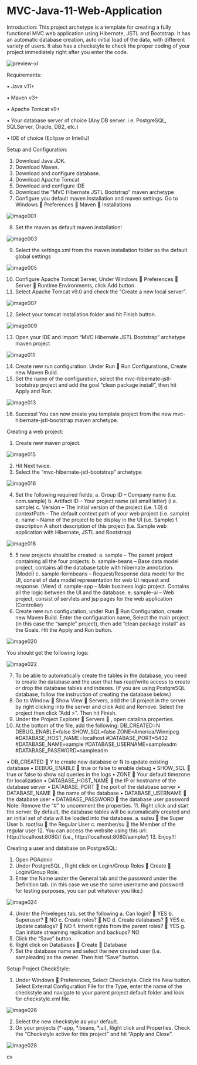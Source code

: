 # MVC-Java-11-Web-Application

Introduction:</a>
	This project archetype is a template for creating a fully functional MVC web application using Hibernate, JSTL and Bootstrap. It has an automatic database creation, auto initial load of the data, with different variety of users. It also has a checkstyle to check the proper coding of your project immediately right after you enter the code.
	
![preview-xl](https://user-images.githubusercontent.com/17751104/161626134-ccd6e55d-98a3-4d6a-b24a-695d9972d9a4.jpg)
	
	
Requirements:</p>
•	Java v11+</p>
•	Maven v3+</p>
•	Apache Tomcat v9+</p>
•	Your database server of choice (Any DB server. i.e. PostgreSQL, SQLServer, Oracle, DB2, etc.)</p>
•	IDE of choice (Eclipse or IntelliJ)</p>
Setup and Configuration:
1.	Download Java JDK.
2.	Download Maven.
3.	Download and configure database.
4.	Download Apache Tomcat
5.	Download and configure IDE
6.	Download the “MVC Hibernate JSTL Bootstrap” maven archetype
7.	Configure you default maven Installation and maven settings. Go to Windows  Preferences  Maven  Installations
	
![image001](https://user-images.githubusercontent.com/17751104/161618522-96a90271-be60-4ad3-af59-6a856dc68642.png)

8.	Set the maven as default maven installation!	

![image003](https://user-images.githubusercontent.com/17751104/161619397-72646c63-d256-4f2a-bd7f-3c8ade9d9751.png)

9.	Select the settings.xml from the maven installation folder as the default global settings

![image005](https://user-images.githubusercontent.com/17751104/161619711-4797faec-bb23-465e-acff-6d3e19a32e7b.png)

10.	Configure Apache Tomcat Server, Under Windows  Preferences  Server  Runtime Environments, click Add button.
11.	Select Apache Tomcat v9.0 and check the “Create a new local server”.

![image007](https://user-images.githubusercontent.com/17751104/161619872-dd866164-36dd-47f8-bff5-868db1ef228c.png)

12.	Select your tomcat installation folder and hit Finish button.

![image009](https://user-images.githubusercontent.com/17751104/161620062-95174fbe-c41e-4837-a373-5dd9e3268a29.png)

13.	Open your IDE and import “MVC Hibernate JSTL Bootstrap” archetype maven project

![image011](https://user-images.githubusercontent.com/17751104/161620182-9d254d8b-5978-4ad1-9f3f-ed70e6f9ba57.png)

14.	Create new run configuration. Under Run  Run Configurations, Create new Maven Build.
15.	Set the name of the configuration, select the mvc-hibernate-jstl-bootstrap project and add the goal “clean package install”, then hit Apply and Run.

![image013](https://user-images.githubusercontent.com/17751104/161620323-26691fd8-42c2-4d43-824a-6d8aaba91832.png)


16.	Success! You can now create you template project from the new mvc-hibernate-jstl-bootstrap maven archetype.

Creating a web project:
1.	Create new maven project.

![image015](https://user-images.githubusercontent.com/17751104/161620559-0b5cba9f-d2a4-4e36-8bc1-f64b449c41fc.png)

2.	Hit Next twice.
3.	Select the “mvc-hibernate-jstl-bootstrap” archetype

![image016](https://user-images.githubusercontent.com/17751104/161620611-b91525ff-8cda-4652-9da9-c25e6708b01b.png)


4.	Set the following required fields:
a.	Group ID – Company name (i.e. com.sample)
b.	Artifact ID – Your project name (all small letter) (i.e. sample)
c.	Version – The initial version of the project (i.e. 1.0)
d.	contextPath – The default context path of your web project (i.e. sample)
e.	name – Name of the project to be display in the UI (i.e. Sample)
f.	description A short description of this project (i.e. Sample web application with Hibernate, JSTL and Bootstrap)

![image018](https://user-images.githubusercontent.com/17751104/161620734-2ee59ffd-afb5-4d2f-adc3-085ada33204c.png)

5.	5 new projects should be created:
a.	sample – The parent project containing all the four projects.
b.	sample-beans – Base data model project, contains all the database table with hibernate annotation. (Model)
c.	sample-formbeans – Request/Response data model for the UI, consist of data model representation for web UI request and response. (View)
d.	sample-app – Main business logic project. Contains all the logic between the UI and the database.
e.	sample-ui – Web project, consist of servlets and jsp pages for the web application (Controller)
6.	Create new run configuration, under Run  Run Configuration, create new Maven Build. Enter the configuration name, Select the main project (in this case the “sample” project), then add “clean package install” as the Goals. Hit the Apply and Run button.

![image020](https://user-images.githubusercontent.com/17751104/161620894-369529f1-d550-4964-bacd-b33091a82d2d.png)


You should get the following logs:

![image022](https://user-images.githubusercontent.com/17751104/161620958-12871cb1-06f2-44c8-b4dd-a19b844d7a10.png)

7.	To be able to automatically create the tables in the database, you need to create the database and the user that has read/write access to create or drop the database tables and indexes. (If you are using PostgreSQL database, follow the instruction of creating the database below.)
8.	Go to Window  Show View  Servers, add the UI project in the server by right clicking into the server and click Add and Remove. Select the project then click “Add >”. Then hit Finish.
9.	Under the Project Explorer  Servers  <Your new local server>, open catalina.properties.
10.	At the bottom of the file, add the following:
DB_CREATED=N
DEBUG_ENABLE=false
SHOW_SQL=false
ZONE=America/Winnipeg
#DATABASE_HOST_NAME=localhost
#DATABASE_PORT=5432
#DATABASE_NAME=sample
#DATABASE_USERNAME=sampleadm
#DATABASE_PASSWORD=sampleadm

•	DB_CREATED  Y to create new database or N to update existing database
•	DEBUG_ENABLE  true or false to enable debug
•	SHOW_SQL  true or false to show sql queries in the logs
•	ZONE  Your default timezone for localization
•	DATABASE_HOST_NAME  the IP or hostname of the database server
•	DATABASE_PORT  the port of the database server
•	DATABASE_NAME  the name of the database
•	DATABASE_USERNAME  the database user
•	DATABASE_PASSWORD  the database user password
Note: Remove the “#” to uncomment the properties.
11.	Right click and start the server. By default, the database tables will be automatically created and an initial set of data will be loaded into the database.
a.	su/su  the Super User
b.	root/su  the Regular User
c.	member/su  the Member of the regular user
12.	You can access the website using this url: http://localhost:8080/<contextPath>/ (i.e., http://localhost:8080/sample/)
13.	Enjoy!!!

  Creating a user and database on PostgreSQL:
1.	Open PGAdmin
2.	Under PostgreSQL <Version>, Right click on Login/Group Roles  Create  Login/Group Role.
3.	Enter the Name under the General tab and the password under the Definition tab. (in this case we use the same username and password for testing purposes, you can put whatever you like.)

  ![image024](https://user-images.githubusercontent.com/17751104/161621126-65cd32d3-3769-49f8-bb97-cfa21d249b43.png)

  4.	Under the Priveleges tab, set the following
a.	Can login?  YES
b.	Superuser?  NO
c.	Create roles?  NO
d.	Create databases?  YES
e.	Update catalogs?  NO
f.	Inherit rights from the parent roles?  YES
g.	Can initiate streaming replication and backups? NO
5.	Click the “Save” button.
6.	Right click on Databases  Create  Database
7.	Set the database name and select the new created user (i.e. sampleadm) as the owner. Then hist “Save” button.

  Setup Project CheckStyle:
1.	Under Windows  Preferences, Select Checkstyle. Click the New button. Select External Configuration File for the Type, enter the name of the checkstyle and navigate to your parent project default folder and look for checkstyle.xml file.

  ![image026](https://user-images.githubusercontent.com/17751104/161621266-5d89f568-d6e0-41d4-86a1-52e356222453.png)

  2.	Select the new checkstyle as your default.
3.	On your projects (*-app, *.beans, *.ui), Right click and Properties. Check the “Checkstyle active for this project” and hit “Apply and Close”.

  ![image028](https://user-images.githubusercontent.com/17751104/161621353-b255ac39-e599-4af1-a0dd-8a6e4ffe637a.png)

  
cv
